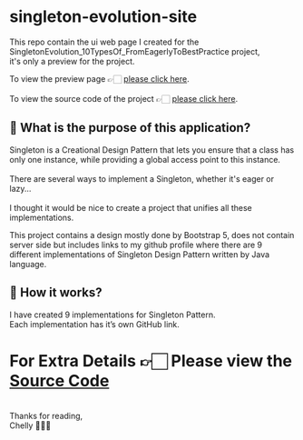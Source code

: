﻿# singleton-evolution-site

This repo contain the ui web page I created for the SingletonEvolution_10TypesOf_FromEagerlyToBestPractice project,
<br/>
it's only a preview for the project.<br/>

To view the preview page 👉🏻 [please click here](http://singleton-evolution.s3-website-eu-west-1.amazonaws.com/).<br/><br/>
To view the source code of the project 👉🏻 [please click here](https://github.com/itsmechelly/SingletonEvolution_10TypesOf_FromEagerlyToBestPractice).<br/>

## 🤔 What is the purpose of this application?

Singleton is a Creational Design Pattern that lets you ensure that a class has only one instance, while providing a global access point to this instance.
<br/><br/>
There are several ways to implement a Singleton, whether it's eager or lazy... 
<br/><br/>
I thought it would be nice to create a project that unifies all these implementations.

This project contains a design mostly done by Bootstrap 5, does not contain server side but includes links to my github profile where there are 9 different implementations of Singleton Design Pattern written by Java language.

## 🤔 How it works?
I have created 9 implementations for Singleton Pattern.
<br/>
Each implementation has it’s own GitHub link.

# For Extra Details 👉🏻 Please view the [Source Code]((https://github.com/itsmechelly/SingletonEvolution_10TypesOf_FromEagerlyToBestPractice))

<br/>
Thanks for reading,
<br/>
Chelly 👩🏻‍💻
